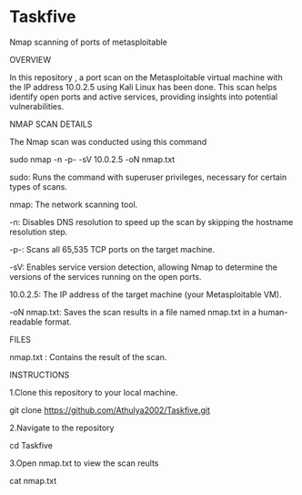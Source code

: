 # Taskfive
Nmap scanning of ports of metasploitable

OVERVIEW 

In this repository , a port scan on the Metasploitable virtual machine with the IP address 10.0.2.5 using Kali Linux has been done. This scan helps identify open ports and active services, providing insights into potential vulnerabilities.

NMAP SCAN DETAILS

The Nmap scan was conducted using this command

sudo nmap -n -p- -sV 10.0.2.5 -oN nmap.txt

sudo: Runs the command with superuser privileges, necessary for certain types of scans.

nmap: The network scanning tool.

-n: Disables DNS resolution to speed up the scan by skipping the hostname resolution step.

-p-: Scans all 65,535 TCP ports on the target machine.

-sV: Enables service version detection, allowing Nmap to determine the versions of the services running on the open ports.

10.0.2.5: The IP address of the target machine (your Metasploitable VM).

-oN nmap.txt: Saves the scan results in a file named nmap.txt in a human-readable format.

FILES

nmap.txt : Contains the result of the scan.

INSTRUCTIONS

1.Clone this repository to your local machine.

git clone https://github.com/Athulya2002/Taskfive.git

2.Navigate to the repository

cd Taskfive

3.Open nmap.txt to view the scan reults

cat nmap.txt
